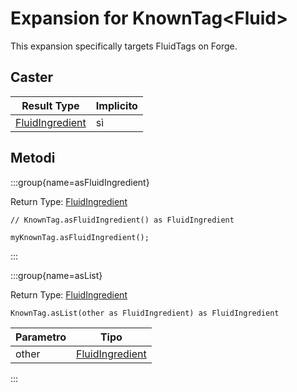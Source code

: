 # Expansion for KnownTag&lt;Fluid&gt;

This expansion specifically targets FluidTags on Forge.

## Caster

| Result Type                                         | Implicito |
| --------------------------------------------------- | --------- |
| [FluidIngredient](/forge/api/fluid/FluidIngredient) | sì        |

## Metodi

:::group{name=asFluidIngredient}

Return Type: [FluidIngredient](/forge/api/fluid/FluidIngredient)

```zenscript
// KnownTag.asFluidIngredient() as FluidIngredient

myKnownTag.asFluidIngredient();
```

:::

:::group{name=asList}

Return Type: [FluidIngredient](/forge/api/fluid/FluidIngredient)

```zenscript
KnownTag.asList(other as FluidIngredient) as FluidIngredient
```

| Parametro | Tipo                                                |
| --------- | --------------------------------------------------- |
| other     | [FluidIngredient](/forge/api/fluid/FluidIngredient) |


:::


